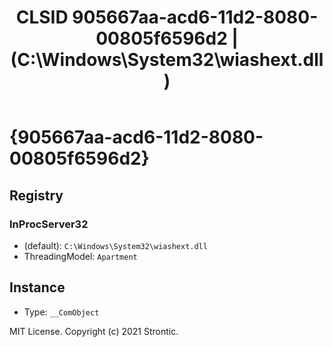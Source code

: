 ﻿---
title: "CLSID 905667aa-acd6-11d2-8080-00805f6596d2 | (C:\\Windows\\System32\\wiashext.dll)"
excerpt: What is COM-Object CLSID 905667aa-acd6-11d2-8080-00805f6596d2?
---

# {905667aa-acd6-11d2-8080-00805f6596d2}


## Registry


### InProcServer32

* (default): `C:\Windows\System32\wiashext.dll`
* ThreadingModel: `Apartment`

## Instance

* Type: `__ComObject`

MIT License. Copyright (c) 2021 Strontic.


